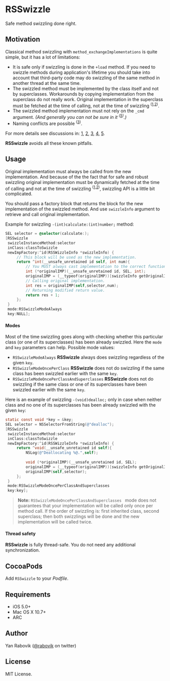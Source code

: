
# RSSwizzle
Safe method swizzling done right.

## Motivation

Classical method swizzling with `method_exchangeImplementations` is quite simple, but it has a lot of limitations:

* It is safe only if swizzling is done in the `+load` method. If you need to swizzle methods during application's lifetime you should take into account that third-party code may do swizzling of the same method in another thread at the same time.
* The swizzled method must be implemented by the class itself and not by superclasses. Workarounds by copying implementation from the superclass do not really work. Original implementation in the superclass must be fetched at the time of calling, not at the time of swizzling <sup>([1][774],[2][775])</sup>.
* The swizzled method implementation must not rely on the `_cmd` argument. _(And generally you can not be sure in it <sup>([5][cmd])</sup>.)_
* Naming conflicts are possible <sup>([3][SO])</sup>.

For more details see discussions in: [1][774], [2][775], [3][SO], [4][TH], [5][cmd].

**RSSwizzle** avoids all these known pitfalls.

## Usage

Original implementation must always be called from the new implementation. And because of the the fact that for safe and robust swizzling original implementation must be dynamically fetched at the time of calling and not at the time of swizzling <sup>([1][774],[2][775])</sup>, swizzling API is a little bit complicated.

You should pass a factory block that returns the block for the new implementation of the swizzled method. And use `swizzleInfo` argument to retrieve and call original implementation.

Example for swizzling `-(int)calculate:(int)number;` method:

```objective-c
SEL selector = @selector(calculate:);
[RSSwizzle
 swizzleInstanceMethod:selector
 inClass:classToSwizzle
 newImpFactory:^id(RSSWizzleInfo *swizzleInfo) {
     // This block will be used as the new implementation.
     return ^int(__unsafe_unretained id self, int num){
         // You MUST always cast implementation to the correct function pointer.
         int (*originalIMP)(__unsafe_unretained id, SEL, int);
         originalIMP = (__typeof(originalIMP))[swizzleInfo getOriginalImplementation];
         // Calling original implementation.
         int res = originalIMP(self,selector,num);
         // Returning modified return value.
         return res + 1;
     };
 }
 mode:RSSwizzleModeAlways
 key:NULL];
```

#### Modes

Most of the time swizzling goes along with checking whether this particular class (or one of its superclasses) has been already swizzled. Here the `mode` and `key` parameters can help.
Possible mode values:

* `RSSwizzleModeAlways` **RSSwizzle** always does swizzling regardless of the given `key`.
* `RSSwizzleModeOncePerClass` **RSSwizzle** does not do swizzling if the same class has been swizzled earlier with the same `key`.
* `RSSwizzleModeOncePerClassAndSuperclasses` **RSSwizzle** does not do swizzling if the same class or one of its superclasses have been swizzled earlier with the same `key`.

Here is an example of swizzling `-(void)dealloc;` only in case when neither class and no one of its superclasses has been already swizzled with the given `key`:

```objective-c
static const void *key = &key;
SEL selector = NSSelectorFromString(@"dealloc");
[RSSwizzle
 swizzleInstanceMethod:selector
 inClass:classToSwizzle
 newImpFactory:^id(RSSWizzleInfo *swizzleInfo) {
     return ^void(__unsafe_unretained id self){
         NSLog(@"Deallocating %@.",self);
         
         void (*originalIMP)(__unsafe_unretained id, SEL);
         originalIMP = (__typeof(originalIMP))[swizzleInfo getOriginalImplementation];
         originalIMP(self,selector);
     };
 }
 mode:RSSwizzleModeOncePerClassAndSuperclasses
 key:key];
```

> **Note:** `RSSwizzleModeOncePerClassAndSuperclasses ` mode does not guarantees that your implementation will be called only once per method call. If the order of swizzling is: first inherited class, second superclass; then both swizzlings will be done and the new implementation will be called twice.

#### Thread safety

**RSSwizzle** is fully thread-safe. You do not need any additional synchronization.

## CocoaPods
Add `RSSwizzle` to your _Podfile_.

## Requirements
* iOS 5.0+
* Mac OS X 10.7+
* ARC

## Author
Yan Rabovik ([@rabovik][twitter] on twitter)

## License
MIT License.

[twitter]: https://twitter.com/rabovik
[cmd]: http://www.mikeash.com/pyblog/friday-qa-2010-01-29-method-replacement-for-fun-and-profit.html#comment-e2c2af6395d9e8fca559895bbd434ee8
[SO]: http://stackoverflow.com/a/8636521/441735
[774]: https://github.com/ReactiveCocoa/ReactiveCocoa/pull/774
[775]: https://github.com/ReactiveCocoa/ReactiveCocoa/pull/775
[TH]: https://github.com/th-in-gs/THObserversAndBinders/commit/cabe12dece2faabf5e58759363ac603be963c889#L1R231